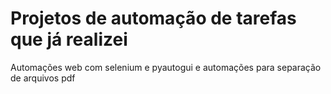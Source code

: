 # Projetos de automação de tarefas que já realizei
Automações web com selenium e pyautogui e automações para separação de arquivos pdf

